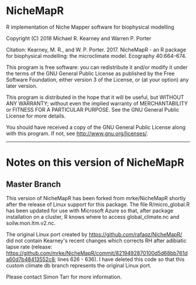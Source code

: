# NicheMapR
R implementation of Niche Mapper software for biophysical modelling

Copyright (C) 2018  Michael R. Kearney and Warren P. Porter

Citation: Kearney, M. R., and W. P. Porter. 2017. NicheMapR - an R 
package for biophysical modelling: the microclimate model. Ecography 
40:664–674.


This program is free software: you can redistribute it and/or modify it 
under the terms of the GNU General Public License as published by the 
Free Software Foundation, either version 3 of the License, or (at your
option) any later version.

This program is distributed in the hope that it will be useful,
but WITHOUT ANY WARRANTY; without even the implied warranty of
MERCHANTABILITY or FITNESS FOR A PARTICULAR PURPOSE.  See the
GNU General Public License for more details.

You should have received a copy of the GNU General Public License
along with this program.  If not, see <http://www.gnu.org/licenses/>.

-----------------------------------------------------------------------------------------------

# Notes on this version of NicheMapR
## Master Branch
This version of NicheMapR has been forked from mrke/NicheMapR shortly after the release of Linux support for this package. The file R/micro_global.R has been updated for use with Microsoft Azure so that, after package installation on a cluster, R knows where to access global_climate.nc and soilw.mon.ltm.v2.nc.

The original Linux port created by https://github.com/rafaqz/NicheMapR/ did not contain Kearney's recent changes which corrects RH after adibiatic lapse rate (release: https://github.com/mrke/NicheMapR/commit/8219492870100d5d68bb761da60d7b48413552c8; lines 626 - 636). I have deleted this code so that this custom climate db branch represents the original Linux port.

Please contact Simon Tarr for more information.

